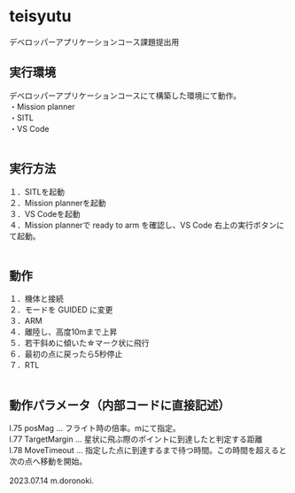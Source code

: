 # teisyutu
デベロッパーアプリケーションコース課題提出用

## 実行環境
デベロッパーアプリケーションコースにて構築した環境にて動作。<br>
・Mission planner<br>
・SITL<br>
・VS Code<br>
<br>
## 実行方法
１．SITLを起動<br>
２．Mission plannerを起動<br>
３．VS Codeを起動<br>
４．Mission plannerで ready to arm を確認し、VS Code 右上の実行ボタンにて起動。<br>
<br>
## 動作
１．機体と接続<br>
２．モードを GUIDED に変更<br>
３．ARM<br>
４．離陸し、高度10mまで上昇<br>
５．若干斜めに傾いた☆マーク状に飛行<br>
６．最初の点に戻ったら5秒停止<br>
７．RTL<br>
<br>
## 動作パラメータ（内部コードに直接記述）
l.75 posMag ... フライト時の倍率。mにて指定。<br>
l.77 TargetMargin ... 星状に飛ぶ際のポイントに到達したと判定する距離<br>
l.78 MoveTimeout ... 指定した点に到達するまで待つ時間。この時間を超えると次の点へ移動を開始。<br>
<br>
2023.07.14 m.doronoki.
